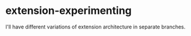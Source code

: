 # extension-experimenting

I'll have different variations of extension architecture in separate branches.
